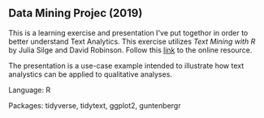 ## Data Mining Projec (2019)

This is a learning exercise and presentation I've put togethor in order to better understand Text Analytics. This exercise utilizes *Text Mining with R* by Julia Silge and David Robinson. Follow this [link](https://www.tidytextmining.com) to the online resource.

The presentation is a use-case example intended to illustrate how text analystics can be applied to qualitative analyses.

Language: R

Packages: tidyverse, tidytext, ggplot2, guntenbergr


